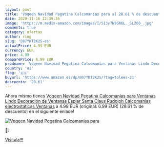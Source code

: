 ```yaml
---
layout: post
title: 'Voqeen Navidad Pegatina Calcomanías para al 28.61 % de descuento'
date: 2020-11-16 12:39:36
image: 'https://m.media-amazon.com/images/I/513v7N9Gh6L._SL200_.jpg'
comments: true
category: ofertas
author: ring
slug: 'B07YKT2K2S-es'
actualPrice: 4.99 EUR
currency: EUR
price: 4.99
comparePrice: 6.99 EUR
prodname: 'Voqeen Navidad Pegatina Calcomanías para Ventanas Lindo Decoración de Ventanas Espiar Santa Claus Rudolph Calcomanías electrostáticas Ventanas'
country: 'es'
flag: '🇪🇸'
buyurl: 'https://www.amazon.es/dp/B07YKT2K2S/?tag=tolees-21'
descuento: '28.61'
---
```


Ahora mismo tienes [Voqeen Navidad Pegatina Calcomanías para Ventanas Lindo Decoración de Ventanas Espiar Santa Claus Rudolph Calcomanías electrostáticas Ventanas](https://www.amazon.es/dp/B07YKT2K2S/?tag=tolees-21) a 4.99 EUR (original: 6.99 EUR) (28.61 %  de descuento) en el siguiente enlace!

[![Voqeen Navidad Pegatina Calcomanías para](https://m.media-amazon.com/images/I/513v7N9Gh6L._SL200_.jpg)](https://www.amazon.es/dp/B07YKT2K2S/?tag=tolees-21)

🔎:


[Visítala!!!](https://www.amazon.es/dp/B07YKT2K2S/?tag=tolees-21)
